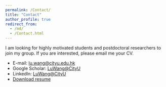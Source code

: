 ```yaml
---
permalink: /Contact/
title: "Contact"
author_profile: true
redirect_from: 
  - /md/
  - /Contact.html
---
```


I am looking for highly motivated students and postdoctoral researchers to join my group. If you are interested, please email me your CV.

* E-mail: lu.wang@cityu.edu.hk
* Google Scholar: [LuWang@CityU](https://scholar.google.com/citations?user=Zgb1iOEAAAAJ&hl=zh-CN)
* LinkedIn: [LuWang@CityU](https://www.linkedin.com/in/lu-wang-439215109/)
* [Download resume](http://johnluwang.github.io/files/resume_WangLu_CityU.pdf)
